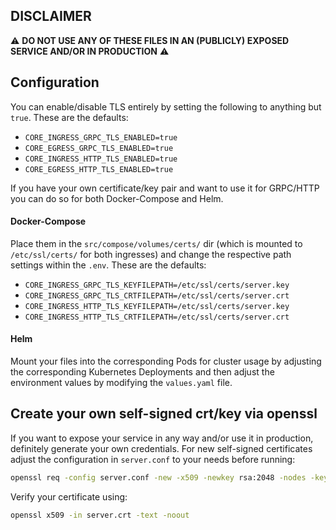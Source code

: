## DISCLAIMER
:warning: __DO NOT USE ANY OF THESE FILES IN AN (PUBLICLY) EXPOSED SERVICE AND/OR IN PRODUCTION__ :warning:

## Configuration
You can enable/disable TLS entirely by setting the following to anything but `true`. These are the defaults:
- `CORE_INGRESS_GRPC_TLS_ENABLED=true`
- `CORE_EGRESS_GRPC_TLS_ENABLED=true`
- `CORE_INGRESS_HTTP_TLS_ENABLED=true`
- `CORE_EGRESS_HTTP_TLS_ENABLED=true`

If you have your own certificate/key pair and want to use it for GRPC/HTTP you can do so for both Docker-Compose and Helm.

#### Docker-Compose
Place them in the `src/compose/volumes/certs/` dir (which is mounted to `/etc/ssl/certs/` for both ingresses) and change the respective path settings within the `.env`. These are the defaults:
  - `CORE_INGRESS_GRPC_TLS_KEYFILEPATH=/etc/ssl/certs/server.key`
  - `CORE_INGRESS_GRPC_TLS_CRTFILEPATH=/etc/ssl/certs/server.crt`
  - `CORE_INGRESS_HTTP_TLS_KEYFILEPATH=/etc/ssl/certs/server.key`
  - `CORE_INGRESS_HTTP_TLS_CRTFILEPATH=/etc/ssl/certs/server.crt`

#### Helm
Mount your files into the corresponding Pods for cluster usage by adjusting the corresponding Kubernetes Deployments and then adjust the environment values by modifying the `values.yaml` file.

## Create your own self-signed crt/key via openssl
If you want to expose your service in any way and/or use it in production, definitely generate your own credentials. For new self-signed certificates adjust the configuration in `server.conf` to your needs before running:
```bash
openssl req -config server.conf -new -x509 -newkey rsa:2048 -nodes -keyout server.key -days 3650 -out server.crt
```

Verify your certificate using:
```bash
openssl x509 -in server.crt -text -noout
```
